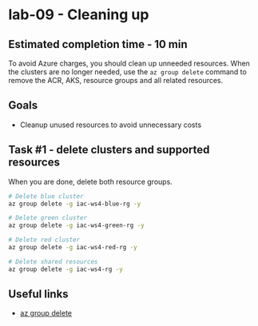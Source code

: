 # lab-09 - Cleaning up

## Estimated completion time - 10 min

To avoid Azure charges, you should clean up unneeded resources. When the clusters are no longer needed, use the `az group delete` command to remove the ACR, AKS, resource groups and all related resources.

## Goals

* Cleanup unused resources to avoid unnecessary costs

## Task #1 - delete clusters and supported resources

When you are done, delete both resource groups.

```bash
# Delete blue cluster
az group delete -g iac-ws4-blue-rg -y

# Delete green cluster
az group delete -g iac-ws4-green-rg -y

# Delete red cluster
az group delete -g iac-ws4-red-rg -y

# Delete shared resources
az group delete -g iac-ws4-rg -y
```

## Useful links

* [az group delete](https://docs.microsoft.com/en-us/cli/azure/group?view=azure-cli-latest&WT.mc_id=AZ-MVP-5003837#az_group_delete)